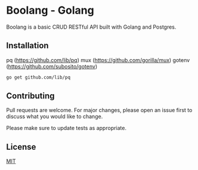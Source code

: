 # Boolang - Golang

Boolang is a basic CRUD RESTful API built with Golang and Postgres.

## Installation

pq (https://github.com/lib/pq)
mux (https://github.com/gorilla/mux)
gotenv (https://github.com/subosito/gotenv)

```bash
go get github.com/lib/pq
```

## Contributing

Pull requests are welcome. For major changes, please open an issue first to discuss what you would like to change.

Please make sure to update tests as appropriate.

## License

[MIT](https://choosealicense.com/licenses/mit/)
